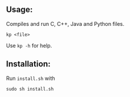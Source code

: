 ## Usage:

Compiles and run C, C++, Java and Python files.

```
kp <file>
```

Use ```kp -h``` for help.

## Installation:

Run ```install.sh``` with

```sudo sh install.sh```
